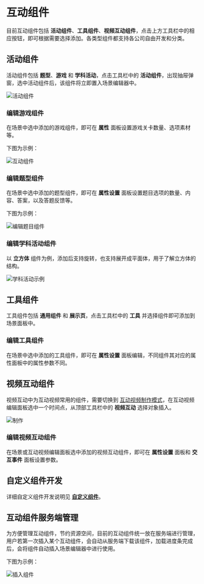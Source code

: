 # 互动组件

目前互动组件包括 **活动组件**、**工具组件**、**视频互动组件**，点击上方工具栏中的相应按钮，即可根据需要选择添加。各类型组件都支持各公司自由开发和分类。

## 活动组件

活动组件包括 **题型**、**游戏** 和 **学科活动**，点击工具栏中的 **活动组件**，出现抽屉弹窗，选中活动组件后，该组件将立即置入场景编辑器中。

![活动组件](img/activity.png)

### 编辑游戏组件

在场景中选中添加的游戏组件，即可在 **属性** 面板设置游戏关卡数量、选项素材等。

下图为示例：

![互动组件](img/Interactive.png)

### 编辑题型组件

在场景中选中添加的题型组件，即可在 **属性设置** 面板设置题目选项的数量、内容、答案，以及答题反馈等。

下图为示例：

![编辑题目组件](img/topic.png)

### 编辑学科活动组件

以 **立方体** 组件为例，添加后支持旋转，也支持展开成平面体，用于了解立方体的结构。

![学科活动示例](img/subjecttools1.png)

## 工具组件

工具组件包括 **通用组件** 和 **展示页**，点击工具栏中的 **工具** 并选择组件即可添加到场景面板中。

### 编辑工具组件

在场景中选中添加的工具组件，即可在 **属性设置** 面板编辑，不同组件其对应的属性面板中的属性参数不同。

## 视频互动组件

视频互动中为互动视频常用的组件，需要切换到 [互动视频制作模式](../../getting-started/make-interactive-video/index.md)，在互动视频编辑面板选中一个时间点，从顶部工具栏中的 **视频互动** 选择对象插入。

![制作](../../getting-started/make-interactive-video/img/interactive_video2.png)

### 编辑视频互动组件

在场景或互动视频编辑面板选中添加的视频互动组件，即可在 **属性设置** 面板和 **交互事件** 面板设置参数。

## 自定义组件开发

详细自定义组件开发说明见 [**自定义组件**](../../developer/develop-component/index.md)。

## 互动组件服务端管理

为方便管理互动组件，节约资源空间，目前的互动组件统一放在服务端进行管理，用户若第一次插入某个互动组件，会自动从服务端下载该组件，加载进度条完成后，会将组件自动插入场景编辑器中进行使用。

下图为示例：

![插入组件](img/inserttools.png)
